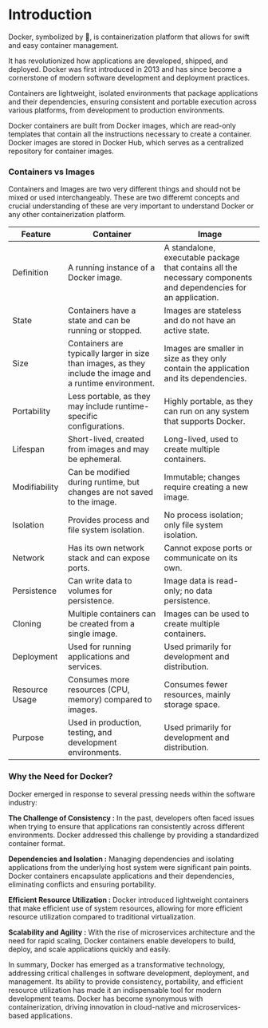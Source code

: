 # Introduction

Docker, symbolized by 🐳, is containerization platform that allows for swift and easy container management.

It has revolutionized how applications are developed, shipped, and deployed. Docker was first introduced in 2013 and has since become a cornerstone of modern software development and deployment practices.

Containers are lightweight, isolated environments that package applications and their dependencies, ensuring consistent and portable execution across various platforms, from development to production environments.

Docker containers are built from Docker images, which are read-only templates that contain all the instructions necessary to create a container. Docker images are stored in Docker Hub, which serves as a centralized repository for container images.



### Containers vs Images 

Containers and Images are two very different things and should not be mixed or used interchangeably. These are two differemt concepts and crucial understanding of these are very important to understand Docker or any other containerization platform.


| Feature           | Container                                      | Image                                  |
| ----------------- | --------------------------------------------- | ------------------------------------- |
| Definition        | A running instance of a Docker image.        | A standalone, executable package that contains all the necessary components and dependencies for an application.|
| State             | Containers have a state and can be running or stopped. | Images are stateless and do not have an active state.|
| Size              | Containers are typically larger in size than images, as they include the image and a runtime environment. | Images are smaller in size as they only contain the application and its dependencies.|
| Portability       | Less portable, as they may include runtime-specific configurations. | Highly portable, as they can run on any system that supports Docker.|
| Lifespan          | Short-lived, created from images and may be ephemeral. | Long-lived, used to create multiple containers. |
| Modifiability    | Can be modified during runtime, but changes are not saved to the image. | Immutable; changes require creating a new image.|
| Isolation         | Provides process and file system isolation. | No process isolation; only file system isolation.|
| Network           | Has its own network stack and can expose ports. | Cannot expose ports or communicate on its own. |
| Persistence       | Can write data to volumes for persistence. | Image data is read-only; no data persistence.|
| Cloning           | Multiple containers can be created from a single image. | Images can be used to create multiple containers. |
| Deployment        | Used for running applications and services. | Used primarily for development and distribution. |
| Resource Usage    | Consumes more resources (CPU, memory) compared to images. | Consumes fewer resources, mainly storage space. |
| Purpose           | Used in production, testing, and development environments. | Used primarily for development and distribution. |



### Why the Need for Docker?

Docker emerged in response to several pressing needs within the software industry:

**The Challenge of Consistency :** In the past, developers often faced issues when trying to ensure that applications ran consistently across different environments. Docker addressed this challenge by providing a standardized container format.

**Dependencies and Isolation :** Managing dependencies and isolating applications from the underlying host system were significant pain points. Docker containers encapsulate applications and their dependencies, eliminating conflicts and ensuring portability.

**Efficient Resource Utilization :** Docker introduced lightweight containers that make efficient use of system resources, allowing for more efficient resource utilization compared to traditional virtualization.

**Scalability and Agility :** With the rise of microservices architecture and the need for rapid scaling, Docker containers enable developers to build, deploy, and scale applications quickly and easily.



In summary, Docker has emerged as a transformative technology, addressing critical challenges in software development, deployment, and management. Its ability to provide consistency, portability, and efficient resource utilization has made it an indispensable tool for modern development teams. Docker has become synonymous with containerization, driving innovation in cloud-native and microservices-based applications. 

<br>
<br>
<br>
<br>
